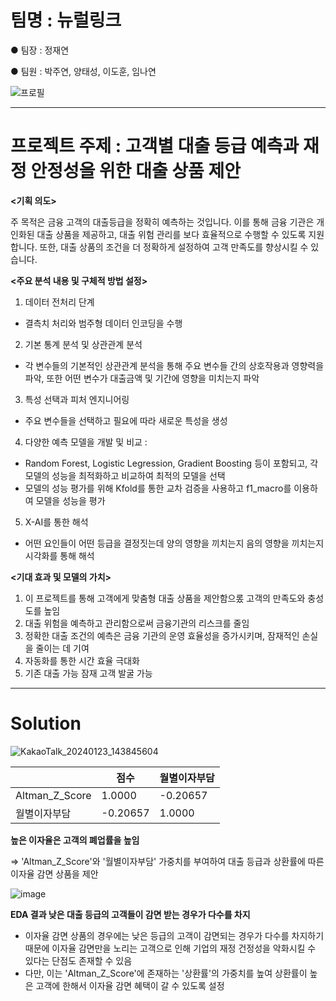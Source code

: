 # 팀명 : 뉴럴링크 

● 팀장 : 정재연

● 팀원 : 박주연, 양태성, 이도훈, 임나연 

![프로필](https://github.com/TaeseongYang/Loan_product_BI/assets/156265617/6c0b6d4c-affa-4b7d-af9c-1414700c0963)


---

# 프로젝트 주제 : 고객별 대출 등급 예측과 재정 안정성을 위한 대출 상품 제안 

**<기획 의도>**

주 목적은 금융 고객의 대출등급을 정확히 예측하는 것입니다. 이를 통해 금융 기관은 개인화된 대출 상품을 제공하고, 대출 위험 관리를 보다 효율적으로 수행할 수 있도록 지원합니다. 또한, 대출 상품의 조건을 더 정확하게 설정하여 고객 만족도를 향상시킬 수 있습니다. 

**<주요 분석 내용 및 구체적 방법 설정>**

1. 데이터 전처리 단계
  - 결측치 처리와 범주형 데이터 인코딩을 수행

2. 기본 통계 분석 및 상관관계 분석
  - 각 변수들의 기본적인 상관관계 분석을 통해 주요 변수들 간의 상호작용과 영향력을 파악, 또한 어떤 변수가 대출금액 및 기간에 영향을 미치는지 파악

3. 특성 선택과 피처 엔지니어링
  - 주요 변수들을 선택하고 필요에 따라 새로운 특성을 생성

4. 다양한 예측 모델을 개발 및 비교 :
  - Random Forest, Logistic Legression, Gradient Boosting 등이 포함되고, 각 모델의 성능을 최적화하고 비교하여 최적의 모델을 선택
  - 모델의 성능 평가를 위해 Kfold를 통한 교차 검증을 사용하고 f1_macro를 이용하여 모델을 성능을 평가

5. X-AI를 통한 해석
  - 어떤 요인들이 어떤 등급을 결정짓는데 양의 영향을 끼치는지 음의 영향을 끼치는지 시각화를 통해 해석

**<기대 효과 및 모델의 가치>**

1. 이 프로젝트를 통해 고객에게 맞춤형 대출 상품을 제안함으롰 고객의 만족도와 충성도를 높임
2. 대출 위험을 예측하고 관리함으로써 금융기관의 리스크를 줄임
3. 정확한 대출 조건의 예측은 금융 기관의 운영 효율성을 증가시키며, 잠재적인 손실을 줄이는 데 기여
4. 자동화를 통한 시간 효율 극대화
5. 기존 대출 가능 잠재 고객 발굴 가능

---

# Solution

![KakaoTalk_20240123_143845604](https://github.com/TaeseongYang/Loan_product_BI/assets/156265617/8249cd42-6d86-4a47-84da-d19477b44799)

||점수|월별이자부담|
|------|---|---|
|Altman_Z_Score|1.0000|-0.20657|
|월별이자부담|-0.20657|1.0000|

**높은 이자율은 고객의 폐업률을 높임**

=> 'Altman_Z_Score'와 '월별이자부담' 가중치를 부여하여 대출 등급과 상환률에 따른 이자율 감면 상품을 제안 

![image](https://github.com/TaeseongYang/Loan_product_BI/assets/156265617/b05d4078-4e5c-46d8-a94c-98fe463e6b34)

**EDA 결과 낮은 대출 등급의 고객들이 감면 받는 경우가 다수를 차지**
- 이자율 감면 상품의 경우에는 낮은 등급의 고객이 감면되는 경우가 다수를 차지하기 때문에 이자율 감면만을 노리는 고객으로 인해 기업의 재정 건정성을 악화시킬 수 있다는 단점도 존재할 수 있음
- 다만, 이는 'Altman_Z_Score'에 존재하는 '상환률'의 가중치를 높여 상환률이 높은 고객에 한해서 이자율 감면 혜택이 갈 수 있도록 설정
